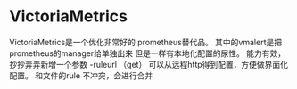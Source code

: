 # VictoriaMetrics

VictoriaMetrics是一个优化非常好的 prometheus替代品。
其中的vmalert是把prometheus的manager给单独出来
但是一样有本地化配置的尿性。
能力有效，抄抄弄弄新增一个参数 -ruleurl （get）
可以从远程http得到配置，方便做界面化配置。
和文件的rule 不冲突，会进行合并
